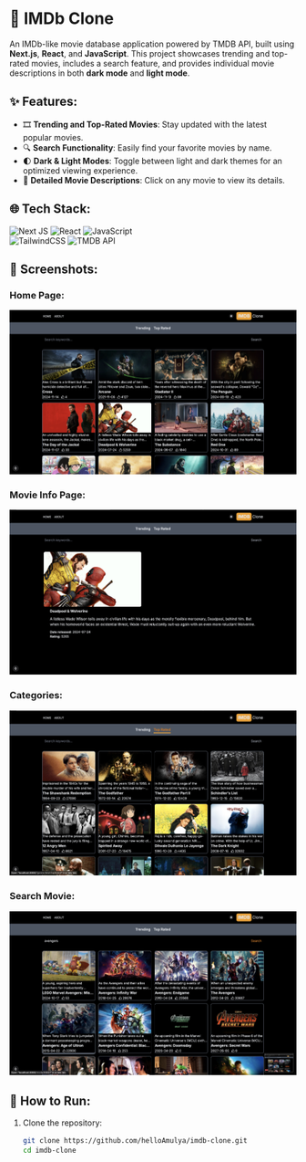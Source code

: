# 🎥 IMDb Clone  

An IMDb-like movie database application powered by TMDB API, built using **Next.js**, **React**, and **JavaScript**. This project showcases trending and top-rated movies, includes a search feature, and provides individual movie descriptions in both **dark mode** and **light mode**.  

## ✨ Features:  
- 🎞️ **Trending and Top-Rated Movies**: Stay updated with the latest popular movies.  
- 🔍 **Search Functionality**: Easily find your favorite movies by name.  
- 🌓 **Dark & Light Modes**: Toggle between light and dark themes for an optimized viewing experience.  
- 📄 **Detailed Movie Descriptions**: Click on any movie to view its details.  

## 🌐 Tech Stack:  
![Next JS](https://img.shields.io/badge/Next.js-%23000000.svg?style=plastic&logo=next.js&logoColor=white) ![React](https://img.shields.io/badge/react-%2320232a.svg?style=plastic&logo=react&logoColor=%2361DAFB) ![JavaScript](https://img.shields.io/badge/javascript-%23323330.svg?style=plastic&logo=javascript&logoColor=%23F7DF1E)  
![TailwindCSS](https://img.shields.io/badge/tailwindcss-%2338B2AC.svg?style=plastic&logo=tailwind-css&logoColor=white) ![TMDB API](https://img.shields.io/badge/TMDB-%23006DBA.svg?style=plastic&logo=themoviedatabase&logoColor=white)  

## 📸 Screenshots:  

### Home Page:  
![Home Page](images/HomePage.png)  

### Movie Info Page:  
![Movie Info Page](images/InfoClick.png)  

### Categories:  
![Categories](images/Category.png)  

### Search Movie:  
![Search Movie](images/SearchMovie.png)  


## 🚀 How to Run:  
1. Clone the repository:  
   ```bash  
   git clone https://github.com/helloAmulya/imdb-clone.git  
   cd imdb-clone  
